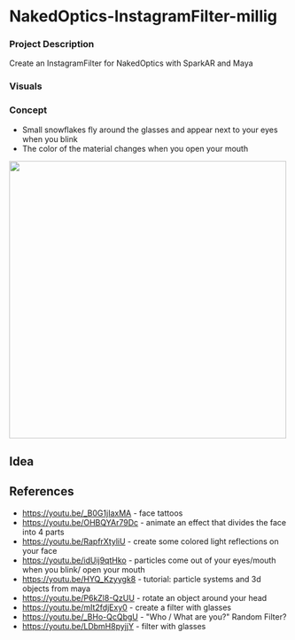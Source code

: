 # NakedOptics-InstagramFilter-millig

### Project Description
Create an InstagramFilter for NakedOptics with SparkAR and Maya

### Visuals

### Concept
+ Small snowflakes fly around the glasses and appear next to your eyes when you blink
+ The color of the material changes when you open your mouth

<div>
<img src="./snowflake_visual.jpg" width="500">
</div>

## Idea

## References
+ https://youtu.be/_B0G1jIaxMA - face tattoos			
+ https://youtu.be/OHBQYAr79Dc - animate an effect that divides the face into 4 parts	
+ https://youtu.be/RapfrXtyliU - create some colored light reflections on your face 	
+ https://youtu.be/idUij9qtHko - particles come out of your eyes/mouth when you blink/ open your mouth 				
+ https://youtu.be/HYQ_Kzyygk8 - tutorial: particle systems and 3d objects from maya	
+ https://youtu.be/P6kZl8-QzUU - rotate an object around your head	
+ https://youtu.be/mIt2fdjExy0 - create a filter with glasses
+ https://youtu.be/_BHo-QcQbgU - "Who / What are you?" Random Filter?
+ https://youtu.be/LDbmH8pyjjY - filter with glasses


